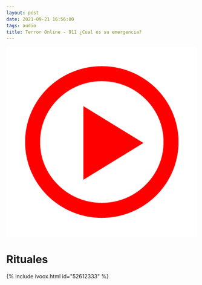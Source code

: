 ```yaml
---
layout: post
date: 2021-09-21 16:56:00
tags: audio
title: Terror Online - 911 ¿Cual es su emergencia?
---
```

![Play](/images/play.png)
# Rituales
{% include ivoox.html id="52612333" %}